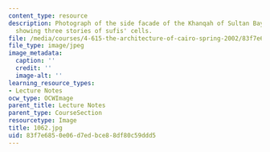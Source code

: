 ```yaml
---
content_type: resource
description: Photograph of the side facade of the Khanqah of Sultan Baybars al-Jashankir,
  showing three stories of sufis' cells.
file: /media/courses/4-615-the-architecture-of-cairo-spring-2002/83f7e6850e06d7edbce88df80c59ddd5_1062.jpg
file_type: image/jpeg
image_metadata:
  caption: ''
  credit: ''
  image-alt: ''
learning_resource_types:
- Lecture Notes
ocw_type: OCWImage
parent_title: Lecture Notes
parent_type: CourseSection
resourcetype: Image
title: 1062.jpg
uid: 83f7e685-0e06-d7ed-bce8-8df80c59ddd5
---
```

